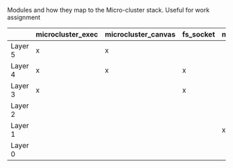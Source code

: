 Modules and how they map to the Micro-cluster stack. Useful for work assignment

|         | microcluster_exec | microcluster_canvas | fs_socket | mutop |
|---------|-------------------|---------------------|-----------|-------|
| Layer 5 | x                 | x                   |           |       |
| Layer 4 | x                 | x                   | x         |       |
| Layer 3 | x                 |                     | x         |       |
| Layer 2 |                   |                     |           |       | 
| Layer 1 |                   |                     |           | x     |
| Layer 0 |                   |                     |           |       |
